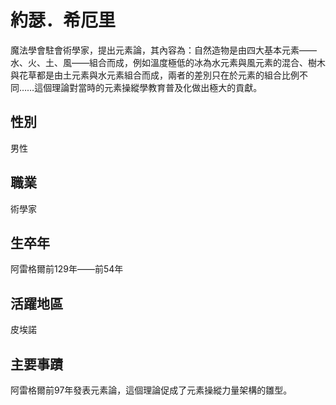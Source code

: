 # 約瑟．希厄里
魔法學會駐會術學家，提出元素論，其內容為：自然造物是由四大基本元素——水、火、土、風——組合而成，例如溫度極低的冰為水元素與風元素的混合、樹木與花草都是由土元素與水元素組合而成，兩者的差別只在於元素的組合比例不同……這個理論對當時的元素操縱學教育普及化做出極大的貢獻。

## 性別
男性

## 職業
術學家

## 生卒年
阿雷格爾前129年——前54年

## 活躍地區
皮埃諾

## 主要事蹟
阿雷格爾前97年發表元素論，這個理論促成了元素操縱力量架構的雛型。